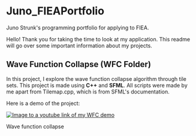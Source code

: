 # Juno_FIEAPortfolio
Juno Strunk's programming portfolio for applying to FIEA.

Hello! Thank you for taking the time to look at my application. This readme will go over some important information about my projects.

## Wave Function Collapse (WFC Folder)
In this project, I explore the wave function collapse algorithm through tile sets. This project is made using **C++** and **SFML**. All scripts were made by me apart from Tilemap.cpp, which is from SFML's documentation.

Here is a demo of the project:

[![Image to a youtube link of my WFC demo](https://img.youtube.com/vi/cnrVNLI1Ivk/0.jpg)](https://www.youtube.com/watch?v=cnrVNLI1Ivk)

Wave function collapse
